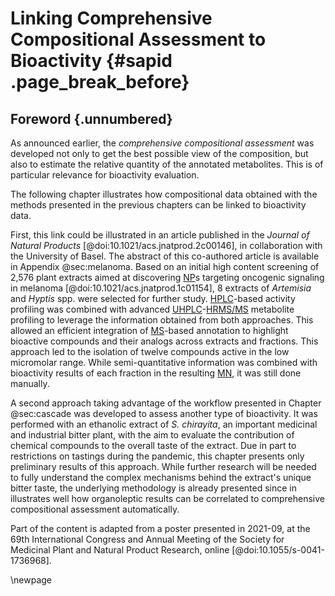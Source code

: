 # Linking Comprehensive Compositional Assessment to Bioactivity {#sapid .page_break_before}

## Foreword {.unnumbered}

As announced earlier, the *comprehensive compositional assessment* was developed not only to get the best possible view of the composition, but also to estimate the relative quantity of the annotated metabolites.
This is of particular relevance for bioactivity evaluation.

The following chapter illustrates how compositional data obtained with the methods presented in the previous chapters can be linked to bioactivity data.

First, this link could be illustrated in an article published in the *Journal of Natural Products* [@doi:10.1021/acs.jnatprod.2c00146], in collaboration with the University of Basel.
The abstract of this co-authored article is available in Appendix @sec:melanoma.
Based on an initial high content screening of 2,576 plant extracts aimed at discovering [NP](#np)s targeting oncogenic signaling in melanoma [@doi:10.1021/acs.jnatprod.1c01154], 8 extracts of *Artemisia* and *Hyptis* spp. were selected for further study.
[HPLC](#hplc)-based activity profiling was combined with advanced [UHPLC](#uhplc)-[HR](#hr)[MS/MS](#ms) metabolite profiling to leverage the information obtained from both approaches.
This allowed an efficient integration of [MS](#ms)-based annotation to highlight bioactive compounds and their analogs across extracts and fractions.
This approach led to the isolation of twelve compounds active in the low micromolar range.
While semi-quantitative information was combined with bioactivity results of each fraction in the resulting [MN](#mn), it was still done manually.

A second approach taking advantage of the workflow presented in Chapter @sec:cascade was developed to assess another type of bioactivity.
It was performed with an ethanolic extract of *S. chirayita*, an important medicinal and industrial bitter plant, with the aim to evaluate the contribution of chemical compounds to the overall taste of the extract.
Due in part to restrictions on tastings during the pandemic, this chapter presents only preliminary results of this approach.
While further research will be needed to fully understand the complex mechanisms behind the extract's unique bitter taste, the underlying methodology is already presented since in illustrates well how organoleptic results can be correlated to comprehensive compositional assessment automatically.

Part of the content is adapted from a poster presented in 2021-09, at the 69th International Congress and Annual Meeting of the Society for Medicinal Plant and Natural Product Research, online [@doi:10.1055/s-0041-1736968].

\newpage